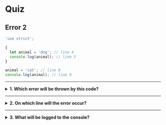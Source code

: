 # Quiz


## Error 2

```js
'use strict';

{
  let animal = 'dog'; // line 4
  console.log(animal); // line 5
}

animal = 'cat'; // line 8
console.log(animal); // line 9
```

---

<details>
<summary><strong>1. Which error will be thrown by this code?</strong></summary>
<br>

<details>
<summary><em>A. SyntaxError</em></summary>
<br>

✖ Nope.

There is only one variable declared in this program, so no risk of declaring the
same one twice.

</details>
<details>
<summary><em>B. ReferenceError</em></summary>
<br>

✔ Correct!

The `animal` variable is declared in the _inner scope_ (line 4), it is not
available _outside_ of this scope.

Trying to assign the variable on line 8 will cause a `ReferenceError` because
the variable was only declared _inside_ the scope.

</details>
<details>
<summary><em>C. Trick question, there is no error!</em></summary>
<br>

Not so easy ;) There is an error in this program.

</details>

</details>

---

<details>
<summary><strong>2. On which line will the error occur?</strong></summary>
<br>

<details>
<summary><em>A. line 4</em></summary>
<br>

✖ Nope.

There is nothing wrong with this line, it's ok to declare a new variable inside
a block scope.

</details>
<details>
<summary><em>B. line 5</em></summary>
<br>

✖ Nope.

There is nothing wrong here, it's ok to read a variable that was declared in the
same scope.

</details>
<details>
<summary><em>C. line 8</em></summary>
<br>

✔ Correct!

8 will throw a `ReferenceError` when it tries to assign a new value to `animal`
because the variable has never been declared in the _outer scope_.

`animal` is available in the _inner scope_ because that is where it was
declared, but variables declared in an inner scope are not available in an
_outer scope_.

</details>
<details>
<summary><em>D. line 9</em></summary>
<br>

✖ Nope.

This line will never be executed! The error occurred on line 8 so the program
stops on line 8.

</details>

</details>

---

<details>
<summary><strong>3. What will be logged to the console?</strong></summary>
<br>

<details>
<summary><em>A. <code>"dog"</code> then <code>ReferenceError</code></em></summary>
<br>

✔ Correct!

On line 5 `"dog"` will be logged to the console, and on line 8 there will be a
`ReferenceError`.

The second log (line 9) will never be executed because the error happens earlier
in the program.

</details>
<details>
<summary><em>B. <code>"cat"</code> then <code>ReferenceError</code></em></summary>
<br>

✖ Nope.

This program will never log `"cat"`. The variable `animal` was initialized to
`"dog"` and it's block scope is closed without assigning a different value.

</details>
<details>
<summary><em>C.  <code>"dog"</code> then <code>SyntaxError</code></em></summary>
<br>

✖ Nope.

This program will log `"dog"`, but the error is not the correct.

</details>

</details>
